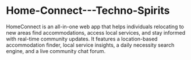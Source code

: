 # Home-Connect---Techno-Spirits
HomeConnect is an all-in-one web app that helps individuals relocating to new areas find accommodations, access local services, and stay informed with real-time community updates. It features a location-based accommodation finder, local service insights, a daily necessity search engine, and a live community chat forum.
